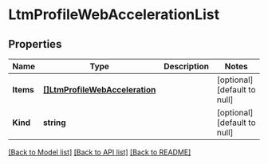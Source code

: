 # LtmProfileWebAccelerationList

## Properties
Name | Type | Description | Notes
------------ | ------------- | ------------- | -------------
**Items** | [**[]LtmProfileWebAcceleration**](ltm_profile_webAcceleration.md) |  | [optional] [default to null]
**Kind** | **string** |  | [optional] [default to null]

[[Back to Model list]](../README.md#documentation-for-models) [[Back to API list]](../README.md#documentation-for-api-endpoints) [[Back to README]](../README.md)



